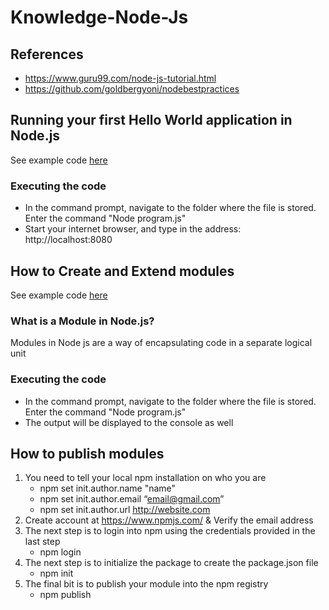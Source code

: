 # Knowledge-Node-Js

## References
- https://www.guru99.com/node-js-tutorial.html
- https://github.com/goldbergyoni/nodebestpractices

## Running your first Hello World application in Node.js

See example code [here](001-HelloWorld/Program.js)

### Executing the code

- In the command prompt, navigate to the folder where the file is stored. Enter the command "Node program.js"
- Start your internet browser, and type in the address: http://localhost:8080

## How to Create and Extend modules

See example code [here](002-Module/Program.js)

### What is a Module in Node.js?

Modules in Node js are a way of encapsulating code in a separate logical unit

### Executing the code

- In the command prompt, navigate to the folder where the file is stored. Enter the command "Node program.js"
- The output will be displayed to the console as well 

##  How to publish modules

1. You need to tell your local npm installation on who you are
    + npm set init.author.name "name"
    + npm set init.author.email “email@gmail.com”
    + npm set init.author.url http://website.com
2. Create account at https://www.npmjs.com/ & Verify the email address
3. The next step is to login into npm using the credentials provided in the last step
    + npm login
4. The next step is to initialize the package to create the package.json file
    + npm init
5. The final bit is to publish your module into the npm registry
    + npm publish
